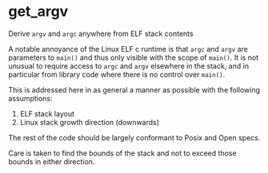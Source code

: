 # get_argv
Derive `argv` and `argc` anywhere from ELF stack contents

A notable annoyance of the Linux ELF c runtime is that `argc` and `argv` are parameters to `main()` and thus only visible with the scope of `main()`.  It is not unusual to require access to `argc` and `argv` elsewhere in the stack, and in particular from library code where there is no control over `main()`.

This is addressed here in as general a manner as possible with the following assumptions:
1. ELF stack layout
2. Linux stack growth direction (downwards)

The rest of the code should be largely conformant to Posix and Open specs.

Care is taken to find the bounds of the stack and not to exceed those bounds in either direction.
